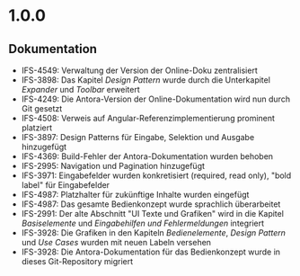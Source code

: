 # 1.0.0
## Dokumentation
- IFS-4549: Verwaltung der Version der Online-Doku zentralisiert
- IFS-3898: Das Kapitel *Design Pattern* wurde durch die Unterkapitel *Expander* und *Toolbar* erweitert
- IFS-4249: Die Antora-Version der Online-Dokumentation wird nun durch Git gesetzt
- IFS-4508: Verweis auf Angular-Referenzimplementierung prominent platziert
- IFS-3897: Design Patterns für Eingabe, Selektion und Ausgabe hinzugefügt 
- IFS-4369: Build-Fehler der Antora-Dokumentation wurden behoben
- IFS-2995: Navigation und Pagination hinzugefügt
- IFS-3971: Eingabefelder wurden konkretisiert (required, read only), "bold label" für Eingabefelder
- IFS-4987: Platzhalter für zukünftige Inhalte wurden eingefügt
- IFS-4987: Das gesamte Bedienkonzept wurde sprachlich überarbeitet
- IFS-2991: Der alte Abschnitt "UI Texte und Grafiken" wird in die Kapitel *Basiselemente* und *Eingabehilfen und Fehlermeldungen* integriert
- IFS-3928: Die Grafiken in den Kapiteln *Bedienelemente*, *Design Pattern* und *Use Cases* wurden mit neuen Labeln versehen
- IFS-3928: Die Antora-Dokumentation für das Bedienkonzept wurde in dieses Git-Repository migriert

